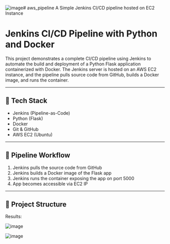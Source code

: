 ![image](https://github.com/user-attachments/assets/cd3b0196-e8d8-4d0b-871b-a35a5da3116f)# aws_pipeline
A Simple Jenkins CI/CD pipeline hosted on EC2 Instance
# Jenkins CI/CD Pipeline with Python and Docker

This project demonstrates a complete CI/CD pipeline using Jenkins to automate the build and deployment of a Python Flask application containerized with Docker. The Jenkins server is hosted on an AWS EC2 instance, and the pipeline pulls source code from GitHub, builds a Docker image, and runs the container.

---

## 🧰 Tech Stack

- Jenkins (Pipeline-as-Code)
- Python (Flask)
- Docker
- Git & GitHub
- AWS EC2 (Ubuntu)

---

## 🚀 Pipeline Workflow

1. Jenkins pulls the source code from GitHub
2. Jenkins builds a Docker image of the Flask app
3. Jenkins runs the container exposing the app on port 5000
4. App becomes accessible via EC2 IP

---

## 📁 Project Structure

Results:

![image](https://github.com/user-attachments/assets/4f13f033-3113-49a2-972f-4a74544683b3)


![image](https://github.com/user-attachments/assets/685a93b0-ef56-483a-bc98-397dc038f651)


